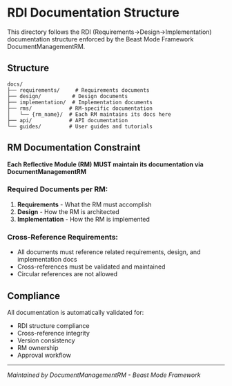 # RDI Documentation Structure

This directory follows the RDI (Requirements->Design->Implementation) documentation structure enforced by the Beast Mode Framework DocumentManagementRM.

## Structure

```
docs/
├── requirements/     # Requirements documents
├── design/          # Design documents  
├── implementation/  # Implementation documents
├── rms/            # RM-specific documentation
│   └── {rm_name}/  # Each RM maintains its docs here
├── api/            # API documentation
└── guides/         # User guides and tutorials
```

## RM Documentation Constraint

**Each Reflective Module (RM) MUST maintain its documentation via DocumentManagementRM**

### Required Documents per RM:
1. **Requirements** - What the RM must accomplish
2. **Design** - How the RM is architected  
3. **Implementation** - How the RM is implemented

### Cross-Reference Requirements:
- All documents must reference related requirements, design, and implementation docs
- Cross-references must be validated and maintained
- Circular references are not allowed

## Compliance

All documentation is automatically validated for:
- RDI structure compliance
- Cross-reference integrity
- Version consistency
- RM ownership
- Approval workflow

---
*Maintained by DocumentManagementRM - Beast Mode Framework*
